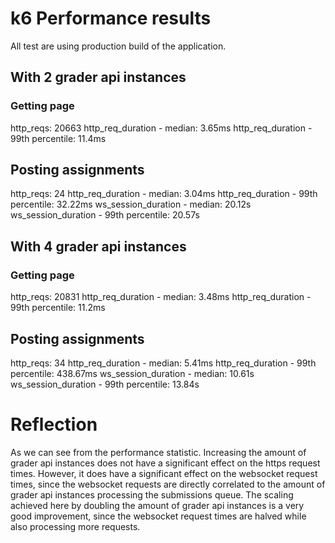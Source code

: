 # k6 Performance results

All test are using production build of the application.

## With 2 grader api instances

### Getting page

http_reqs: 20663
http_req_duration - median: 3.65ms
http_req_duration - 99th percentile: 11.4ms

## Posting assignments

http_reqs: 24
http_req_duration - median: 3.04ms
http_req_duration - 99th percentile: 32.22ms
ws_session_duration - median: 20.12s
ws_session_duration - 99th percentile: 20.57s

## With 4 grader api instances

### Getting page

http_reqs: 20831
http_req_duration - median: 3.48ms
http_req_duration - 99th percentile: 11.2ms

## Posting assignments

http_reqs: 34
http_req_duration - median: 5.41ms
http_req_duration - 99th percentile: 438.67ms
ws_session_duration - median: 10.61s
ws_session_duration - 99th percentile: 13.84s

# Reflection

As we can see from the performance statistic. Increasing the amount of grader api instances does not have a significant effect on the https request times. However, it does have a significant effect on the websocket request times, since the websocket requests are directly correlated to the amount of grader api instances processing the submissions queue. The scaling achieved
here by doubling the amount of grader api instances is a very good improvement, since the websocket request times are halved while also processing more requests.
